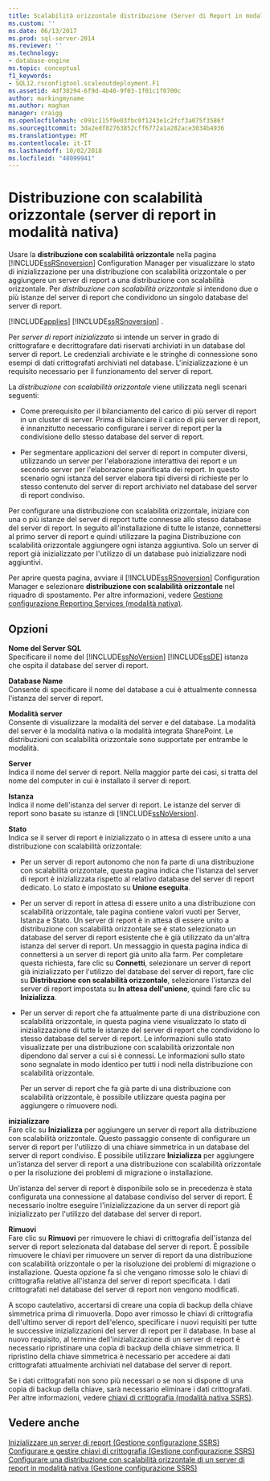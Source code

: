 ```yaml
---
title: Scalabilità orizzontale distribuzione (Server di Report in modalità nativa) | Microsoft Docs
ms.custom: ''
ms.date: 06/13/2017
ms.prod: sql-server-2014
ms.reviewer: ''
ms.technology:
- database-engine
ms.topic: conceptual
f1_keywords:
- SQL12.rsconfigtool.scaleoutdeployment.F1
ms.assetid: 4df38294-6f9d-4b40-9f03-1f01c1f0700c
author: markingmyname
ms.author: maghan
manager: craigg
ms.openlocfilehash: c091c115f9e03fbc0f1243e1c2fcf3a075f3586f
ms.sourcegitcommit: 3da2edf82763852cff6772a1a282ace3034b4936
ms.translationtype: MT
ms.contentlocale: it-IT
ms.lasthandoff: 10/02/2018
ms.locfileid: "48099941"
---
```

# <a name="scale-out-deployment-native-mode-report-server"></a>Distribuzione con scalabilità orizzontale (server di report in modalità nativa)
  Usare la **distribuzione con scalabilità orizzontale** nella pagina [!INCLUDE[ssRSnoversion](../../includes/ssrsnoversion-md.md)] Configuration Manager per visualizzare lo stato di inizializzazione per una distribuzione con scalabilità orizzontale o per aggiungere un server di report a una distribuzione con scalabilità orizzontale. Per *distribuzione con scalabilità orizzontale* si intendono due o più istanze del server di report che condividono un singolo database del server di report.  
  
 [!INCLUDE[applies](../../includes/applies-md.md)] [!INCLUDE[ssRSnoversion](../../includes/ssrsnoversion-md.md)] .  
  
 Per *server di report inizializzato* si intende un server in grado di crittografare e decrittografare dati riservati archiviati in un database del server di report. Le credenziali archiviate e le stringhe di connessione sono esempi di dati crittografati archiviati nel database. L'inizializzazione è un requisito necessario per il funzionamento del server di report.  
  
 La *distribuzione con scalabilità orizzontale* viene utilizzata negli scenari seguenti:  
  
-   Come prerequisito per il bilanciamento del carico di più server di report in un cluster di server. Prima di bilanciare il carico di più server di report, è innanzitutto necessario configurare i server di report per la condivisione dello stesso database del server di report.  
  
-   Per segmentare applicazioni del server di report in computer diversi, utilizzando un server per l'elaborazione interattiva dei report e un secondo server per l'elaborazione pianificata dei report. In questo scenario ogni istanza del server elabora tipi diversi di richieste per lo stesso contenuto del server di report archiviato nel database del server di report condiviso.  
  
 Per configurare una distribuzione con scalabilità orizzontale, iniziare con una o più istanze del server di report tutte connesse allo stesso database del server di report. In seguito all'installazione di tutte le istanze, connettersi al primo server di report e quindi utilizzare la pagina Distribuzione con scalabilità orizzontale aggiungere ogni istanza aggiuntiva. Solo un server di report già inizializzato per l'utilizzo di un database può inizializzare nodi aggiuntivi.  
  
 Per aprire questa pagina, avviare il [!INCLUDE[ssRSnoversion](../../includes/ssrsnoversion-md.md)] Configuration Manager e selezionare **distribuzione con scalabilità orizzontale** nel riquadro di spostamento. Per altre informazioni, vedere [Gestione configurazione Reporting Services &#40;modalità nativa&#41;](../../../2014/sql-server/install/reporting-services-configuration-manager-native-mode.md).  
  
## <a name="options"></a>Opzioni  
 **Nome del Server SQL**  
 Specificare il nome del [!INCLUDE[ssNoVersion](../../includes/ssnoversion-md.md)] [!INCLUDE[ssDE](../../includes/ssde-md.md)] istanza che ospita il database del server di report.  
  
 **Database Name**  
 Consente di specificare il nome del database a cui è attualmente connessa l'istanza del server di report.  
  
 **Modalità server**  
 Consente di visualizzare la modalità del server e del database. La modalità del server è la modalità nativa o la modalità integrata SharePoint. Le distribuzioni con scalabilità orizzontale sono supportate per entrambe le modalità.  
  
 **Server**  
 Indica il nome del server di report. Nella maggior parte dei casi, si tratta del nome del computer in cui è installato il server di report.  
  
 **Istanza**  
 Indica il nome dell'istanza del server di report. Le istanze del server di report sono basate su istanze di [!INCLUDE[ssNoVersion](../../includes/ssnoversion-md.md)].  
  
 **Stato**  
 Indica se il server di report è inizializzato o in attesa di essere unito a una distribuzione con scalabilità orizzontale:  
  
-   Per un server di report autonomo che non fa parte di una distribuzione con scalabilità orizzontale, questa pagina indica che l'istanza del server di report è inizializzata rispetto al relativo database del server di report dedicato. Lo stato è impostato su **Unione eseguita**.  
  
-   Per un server di report in attesa di essere unito a una distribuzione con scalabilità orizzontale, tale pagina contiene valori vuoti per Server, Istanza e Stato. Un server di report è in attesa di essere unito a distribuzione con scalabilità orizzontale se è stato selezionato un database del server di report esistente che è già utilizzato da un'altra istanza del server di report. Un messaggio in questa pagina indica di connettersi a un server di report già unito alla farm. Per completare questa richiesta, fare clic su **Connetti**, selezionare un server di report già inizializzato per l'utilizzo del database del server di report, fare clic su **Distribuzione con scalabilità orizzontale**, selezionare l'istanza del server di report impostata su **In attesa dell'unione**, quindi fare clic su **Inizializza**.  
  
-   Per un server di report che fa attualmente parte di una distribuzione con scalabilità orizzontale, in questa pagina viene visualizzato lo stato di inizializzazione di tutte le istanze del server di report che condividono lo stesso database del server di report. Le informazioni sullo stato visualizzate per una distribuzione con scalabilità orizzontale non dipendono dal server a cui si è connessi. Le informazioni sullo stato sono segnalate in modo identico per tutti i nodi nella distribuzione con scalabilità orizzontale.  
  
     Per un server di report che fa già parte di una distribuzione con scalabilità orizzontale, è possibile utilizzare questa pagina per aggiungere o rimuovere nodi.  
  
 **inizializzare**  
 Fare clic su **Inizializza** per aggiungere un server di report alla distribuzione con scalabilità orizzontale. Questo passaggio consente di configurare un server di report per l'utilizzo di una chiave simmetrica in un database del server di report condiviso. È possibile utilizzare **Inizializza** per aggiungere un'istanza del server di report a una distribuzione con scalabilità orizzontale o per la risoluzione dei problemi di migrazione o installazione.  
  
 Un'istanza del server di report è disponibile solo se in precedenza è stata configurata una connessione al database condiviso del server di report. È necessario inoltre eseguire l'inizializzazione da un server di report già inizializzato per l'utilizzo del database del server di report.  
  
 **Rimuovi**  
 Fare clic su **Rimuovi** per rimuovere le chiavi di crittografia dell'istanza del server di report selezionata dal database del server di report. È possibile rimuovere le chiavi per rimuovere un server di report da una distribuzione con scalabilità orizzontale o per la risoluzione dei problemi di migrazione o installazione. Questa opzione fa sì che vengano rimosse solo le chiavi di crittografia relative all'istanza del server di report specificata. I dati crittografati nel database del server di report non vengono modificati.  
  
 A scopo cautelativo, accertarsi di creare una copia di backup della chiave simmetrica prima di rimuoverla. Dopo aver rimosso le chiavi di crittografia dell'ultimo server di report dell'elenco, specificare i nuovi requisiti per tutte le successive inizializzazioni del server di report per il database. In base al nuovo requisito, al termine dell'inizializzazione di un server di report è necessario ripristinare una copia di backup della chiave simmetrica. Il ripristino della chiave simmetrica è necessario per accedere ai dati crittografati attualmente archiviati nel database del server di report.  
  
 Se i dati crittografati non sono più necessari o se non si dispone di una copia di backup della chiave, sarà necessario eliminare i dati crittografati. Per altre informazioni, vedere [chiavi di crittografia &#40;modalità nativa SSRS&#41;](../../../2014/sql-server/install/encryption-keys-ssrs-native-mode.md).  
  
## <a name="see-also"></a>Vedere anche  
 [Inizializzare un server di report &#40;Gestione configurazione SSRS&#41;](../../reporting-services/install-windows/ssrs-encryption-keys-initialize-a-report-server.md)   
 [Configurare e gestire chiavi di crittografia &#40;Gestione configurazione SSRS&#41;](../../reporting-services/install-windows/ssrs-encryption-keys-manage-encryption-keys.md)   
 [Configurare una distribuzione con scalabilità orizzontale di un server di report in modalità nativa &#40;Gestione configurazione SSRS&#41;](../../reporting-services/install-windows/configure-a-native-mode-report-server-scale-out-deployment.md)  
  
  
